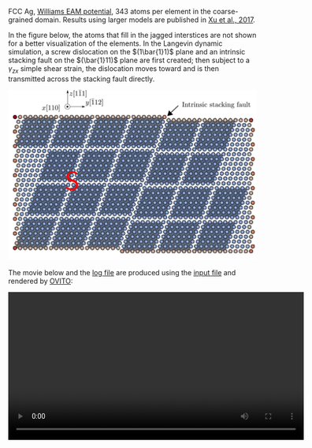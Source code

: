 
FCC Ag, [Williams EAM potential](http://dx.doi.org/10.1088/0965-0393/14/5/002), 343 atoms per element in the coarse-grained domain. Results using larger models are published in [Xu et al., 2017](http://dx.doi.org/10.3390/cryst7050120).

In the figure below, the atoms that fill in the jagged interstices are not shown for a better visualization of the elements. In the Langevin dynamic simulation, a screw dislocation on the $(1\bar{1}1)$ plane and an intrinsic stacking fault on the $(\bar{1}11)$ plane are first created; then subject to a $\gamma_{zx}$ simple shear strain, the dislocation moves toward and is then transmitted across the stacking fault directly.

![dislocation-sf](dislocation-sf.jpg)

The movie below and the <a href="dislocation-sf.log" target="_blank">log file</a> are produced using the <a href="dislocation-sf.in" target="_blank">input file</a> and rendered by [OVITO](../../chapter-6/ovito.md):

<video width="600" controls>
  <source src="dislocation-sf.mp4" type="video/mp4">
</video>